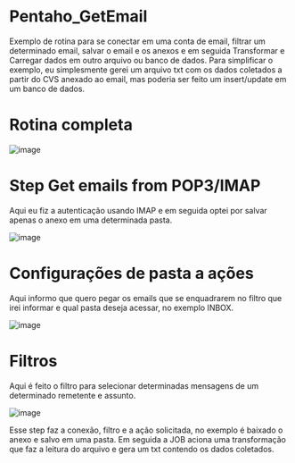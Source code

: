 # Pentaho_GetEmail
Exemplo de rotina para se conectar em uma conta de email, filtrar um determinado email, salvar o email e os anexos e em seguida Transformar e Carregar dados em outro arquivo ou banco de dados. 
Para simplificar o exemplo, eu simplesmente gerei um arquivo txt com os dados coletados a partir do CVS anexado ao email, mas poderia ser feito um insert/update em um banco de dados.

# Rotina completa
![image](https://user-images.githubusercontent.com/79167966/124199548-8162dc00-daa9-11eb-87a4-0d3c8488ff30.png)

# Step Get emails from POP3/IMAP
Aqui eu fiz a autenticação usando IMAP e em seguida optei por salvar apenas o anexo em uma determinada pasta. 

![image](https://user-images.githubusercontent.com/79167966/124199988-a015a280-daaa-11eb-98aa-ebf4167cb241.png)

# Configurações de pasta a ações
Aqui informo que quero pegar os emails que se enquadrarem no filtro que irei informar e qual pasta deseja acessar, no exemplo INBOX. 

![image](https://user-images.githubusercontent.com/79167966/124200100-e2d77a80-daaa-11eb-8a43-ec49dfded64d.png)

# Filtros
Aqui é feito o filtro para selecionar determinadas mensagens de um determinado remetente  e assunto.

![image](https://user-images.githubusercontent.com/79167966/124200197-17e3cd00-daab-11eb-8532-9e0ac161546a.png)

Esse step faz a conexão, filtro e a ação solicitada, no exemplo é baixado o anexo e salvo em uma pasta. Em seguida a JOB aciona uma transformação que faz a leitura do arquivo e gera um txt contendo os dados coletados. 


